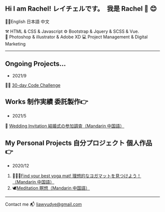 ## Hi I am Rachel! レイチェルです。　我是 Rachel 👋 😊
💁‍♀️English 日本語 中文

⚒  HTML & CSS & Javascript        ⚙️  Bootstrap & Jquery & SCSS & Vue.      
🎨 Photoshop & illustrator & Adobe XD      💻 Project Management & Digital Marketing

---
## Ongoing Projects...
- 2021/9

🏃‍♀️ [30-day Code Challenge]()

## Works 制作実績 委託製作👉
- 2021/5 

🌻 [Wedding Invitation 結婚式の参加調査（Mandarin 中国語）](https://butterfly-l.github.io/wedding/wang-wang)

## My Personal Projects 自分プロジェクト 個人作品👉
- 2020/12 
1. 🧘🏻‍♀️[Find your best yoga mat! 理想的なヨガマットを見つけよう！（Mandarin 中国語）](https://butterfly-l.github.io/36deg-yoga/yogatest.html) 
2. 🕊[Meditation 瞑想（Mandarin 中国語）](https://butterfly-l.github.io/meditation/meditation.html) 

---
Contact me 📬 liawyudye@gmail.com

<!--
**Butterfly-L/Butterfly-L** is a ✨ _special_ ✨ repository because its `README.md` (this file) appears on your GitHub profile.

Here are some ideas to get you started:

- 🔭 I’m currently working on ...
- 🌱 I’m currently learning ...
- 👯 I’m looking to collaborate on ...
- 🤔 I’m looking for help with ...
- 💬 Ask me about ...
- 📫 How to reach me: ...
- 😄 Pronouns: ...
- ⚡ Fun fact: ...
-->

